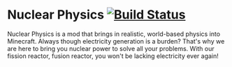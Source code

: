 # Nuclear Physics [![Build Status](https://travis-ci.org/halvors/Nuclear-Physics.svg)](https://travis-ci.org/halvors/Nuclear-Physics)

Nuclear Physics is a mod that brings in realistic, world-based physics into Minecraft. Always though electricity generation is a burden? 
That's why we are here to bring you nuclear power to solve all your  problems. 
With our fission reactor, fusion reactor, you won't be lacking electricity ever again!
